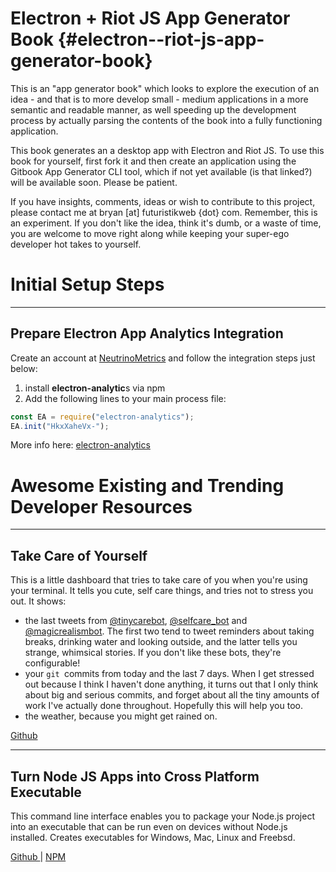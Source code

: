 # Electron + Riot JS App Generator Book {#electron--riot-js-app-generator-book}

This is an "app generator book" which looks to explore the execution of an idea - and that is to more develop small - medium applications in a more semantic and readable manner, as well speeding up the development process by actually parsing the contents of the book into a fully functioning application.

This book generates an a desktop app with Electron and Riot JS. To use this book for yourself, first fork it and then create an application using the Gitbook App Generator CLI tool, which if not yet available \(is that linked?\) will be available soon. Please be patient.

If you have insights, comments, ideas or wish to contribute to this project, please contact me at bryan \[at\] futuristikweb {dot} com. Remember, this is an experiment. If you don't like the idea, think it's dumb, or a waste of time, you are welcome to move right along while keeping your super-ego developer hot takes to yourself.

# Initial Setup Steps

---

## Prepare Electron App Analytics Integration

Create an account at [NeutrinoMetrics](http://neutrinometrics.net "A new Electron app analytics platform in beta stage, where you can get a free beta account.") and follow the integration steps just below:

1. install **electron-analytic**s via npm
2. Add the following lines to your main process file:

```js
const EA = require("electron-analytics");
EA.init("HkxXaheVx-");
```

More info here: [electron-analytics](https://github.com/NeutrinoMetrics/electron-analytics)



# Awesome Existing and Trending Developer Resources

---

## Take Care of Yourself

This is a little dashboard that tries to take care of you when you're using your terminal. It tells you cute, self care things, and tries not to stress you out. It shows:

* the last tweets from [@tinycarebot](https://twitter.com/tinycarebot), [@selfcare\_bot](https://twitter.com/selfcare_bot) and [@magicrealismbot](https://twitter.com/magicrealismbot). The first two tend to tweet reminders about taking breaks, drinking water and looking outside, and the latter tells you strange, whimsical stories. If you don't like these bots, they're configurable!
* your `git `commits from today and the last 7 days. When I get stressed out because I think I haven't done anything, it turns out that I only think about big and serious commits, and forget about all the tiny amounts of work I've actually done throughout. Hopefully this will help you too.
* the weather, because you might get rained on.

[Github](https://github.com/notwaldorf/tiny-care-terminal)

---

## Turn Node JS Apps into Cross Platform Executable

This command line interface enables you to package your Node.js project into an executable that can be run even on devices without Node.js installed.  Creates executables for Windows, Mac, Linux and Freebsd.

[Github ](https://github.com/zeit/pkg)\| [NPM](https://www.npmjs.com/package/pkg)

